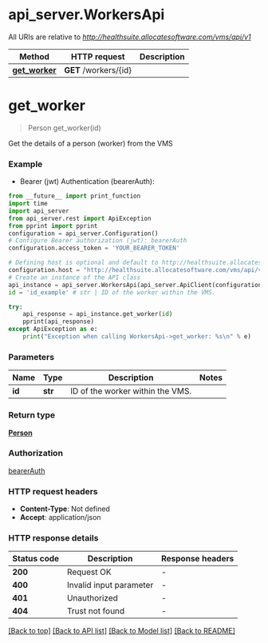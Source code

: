 # api_server.WorkersApi

All URIs are relative to *http://healthsuite.allocatesoftware.com/vms/api/v1*

Method | HTTP request | Description
------------- | ------------- | -------------
[**get_worker**](WorkersApi.md#get_worker) | **GET** /workers/{id} | 


# **get_worker**
> Person get_worker(id)



Get the details of a person (worker) from the VMS

### Example

* Bearer (jwt) Authentication (bearerAuth):
```python
from __future__ import print_function
import time
import api_server
from api_server.rest import ApiException
from pprint import pprint
configuration = api_server.Configuration()
# Configure Bearer authorization (jwt): bearerAuth
configuration.access_token = 'YOUR_BEARER_TOKEN'

# Defining host is optional and default to http://healthsuite.allocatesoftware.com/vms/api/v1
configuration.host = "http://healthsuite.allocatesoftware.com/vms/api/v1"
# Create an instance of the API class
api_instance = api_server.WorkersApi(api_server.ApiClient(configuration))
id = 'id_example' # str | ID of the worker within the VMS.

try:
    api_response = api_instance.get_worker(id)
    pprint(api_response)
except ApiException as e:
    print("Exception when calling WorkersApi->get_worker: %s\n" % e)
```

### Parameters

Name | Type | Description  | Notes
------------- | ------------- | ------------- | -------------
 **id** | **str**| ID of the worker within the VMS. | 

### Return type

[**Person**](Person.md)

### Authorization

[bearerAuth](../README.md#bearerAuth)

### HTTP request headers

 - **Content-Type**: Not defined
 - **Accept**: application/json

### HTTP response details
| Status code | Description | Response headers |
|-------------|-------------|------------------|
**200** | Request OK |  -  |
**400** | Invalid input parameter |  -  |
**401** | Unauthorized |  -  |
**404** | Trust not found |  -  |

[[Back to top]](#) [[Back to API list]](../README.md#documentation-for-api-endpoints) [[Back to Model list]](../README.md#documentation-for-models) [[Back to README]](../README.md)

